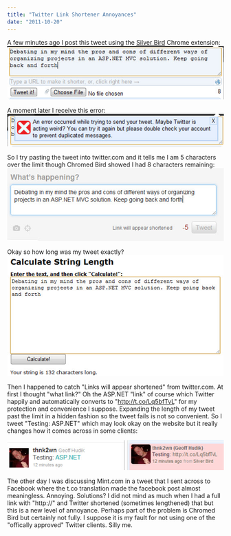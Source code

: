 ```yaml
---
title: "Twitter Link Shortener Annoyances"
date: "2011-10-20"
---
```


<Rant>  

A few minutes ago I post this tweet using the [Silver Bird](https://chrome.google.com/webstore/detail/encaiiljifbdbjlphpgpiimidegddhic) Chrome extension:  
![](images/01.jpg)  
  

A moment later I receive this error:  
![](images/02.jpg)  
  

So I try pasting the tweet into twitter.com and it tells me I am 5 characters over the limit though Chromed Bird showed I had 8 characters remaining:  
![](images/04.jpg)  
  

Okay so how long was my tweet exactly?  
![](images/03.jpg)  
  

Then I happened to catch "Links will appear shortened" from twitter.com. At first I thought "what link?" Oh the ASP.NET "link" of course which Twitter happily and automatically converts to "http://t.co/Lq5bfTvL" for my protection and convenience I suppose. Expanding the length of my tweet past the limit in a hidden fashion so the tweet fails is not so convenient. So I tweet "Testing: ASP.NET" which may look okay on the website but it really changes how it comes across in some clients:  

![](images/05.jpg)  
  

The other day I was discussing Mint.com in a tweet that I sent across to Facebook where the t.co translation made the facebook post almost meaningless. Annoying. Solutions? I did not mind as much when I had a full link with "http://" and Twitter shortened (sometimes lengthened) that but this is a new level of annoyance. Perhaps part of the problem is Chromed Bird but certainly not fully. I suppose it is my fault for not using one of the "offically approved" Twitter clients. Silly me.  

</Rant>
